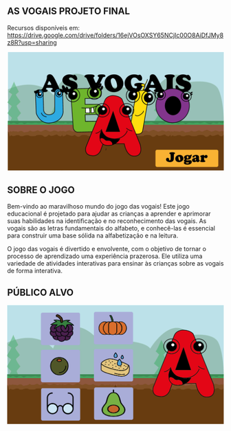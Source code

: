 ## AS VOGAIS PROJETO FINAL ##

Recursos disponíveis em: https://drive.google.com/drive/folders/16ejVOsOXSY65NCjIc00O8AiDfJMy8z8R?usp=sharing

![Ecrajogar](jogar.png "Jogar ecrã")

## SOBRE O JOGO ##
Bem-vindo ao maravilhoso mundo do jogo das vogais! Este jogo educacional é projetado para ajudar as crianças a aprender e aprimorar suas habilidades na identificação e no reconhecimento das vogais. As vogais são as letras fundamentais do alfabeto, e conhecê-las é essencial para construir uma base sólida na alfabetização e na leitura.

O jogo das vogais é divertido e envolvente, com o objetivo de tornar o processo de aprendizado uma experiência prazerosa. Ele utiliza uma variedade de atividades interativas para ensinar às crianças sobre as vogais de forma interativa. 

## PÚBLICO ALVO ##

![Inicio](inicio.png "Inicio ecrã")


